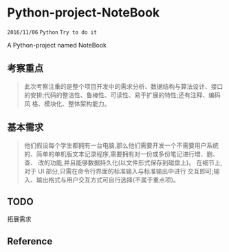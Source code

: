 # Python-project-NoteBook
`2016/11/06`  `Python` `Try to do it`

A  Python-project named NoteBook

## 考察重点

>此次考察注重的是整个项目开发中的需求分析、数据结构与算法设计、接口
>的安排;代码的整洁性、鲁棒性、可读性、易于扩展的特性;还有注释、编码风
>格、模块化、整体架构能力。



## 基本需求

>他们假设每个学生都拥有一台电脑,那么他们需要开发一个不需要用户系统
>的、简单的单机版文本记录程序,需要拥有对一份或多份笔记进行增、删、查、
>改的功能,并且能够数据持久化(以文件形式保存到磁盘上)。
>在细节上,对于 UI 部分,只需在命令行界面的标准输入与标准输出中进行
>交互即可;输入、输出格式与用户交互方式可自行选择(不属于重点项)。



## TODO

拓展需求



## Reference

